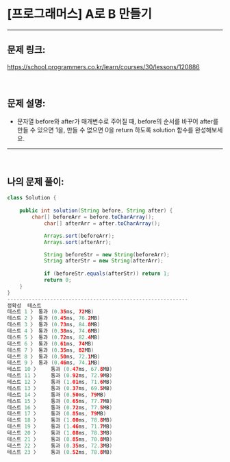 # [프로그래머스] A로 B 만들기

---

## 문제 링크:

https://school.programmers.co.kr/learn/courses/30/lessons/120886

<br>

## 문제 설명:

- 문자열 before와 after가 매개변수로 주어질 때, before의 순서를 바꾸어 after를 만들 수 있으면 1을, 만들 수 없으면 0을 return 하도록 solution 함수를 완성해보세요.

---

<br>

## 나의 문제 풀이:

```java
class Solution {
    
    public int solution(String before, String after) {
        char[] beforeArr = before.toCharArray();
		    char[] afterArr = after.toCharArray();

		    Arrays.sort(beforeArr);
		    Arrays.sort(afterArr);

		    String beforeStr = new String(beforeArr);
		    String afterStr = new String(afterArr);
		
		    if (beforeStr.equals(afterStr)) return 1;
		    return 0;
    }
}
-----------------------------------------------------------
정확성  테스트
테스트 1 〉	통과 (0.35ms, 72MB)
테스트 2 〉	통과 (0.45ms, 76.2MB)
테스트 3 〉	통과 (0.73ms, 84.8MB)
테스트 4 〉	통과 (0.38ms, 74.6MB)
테스트 5 〉	통과 (0.72ms, 82.4MB)
테스트 6 〉	통과 (0.61ms, 74MB)
테스트 7 〉	통과 (0.35ms, 82MB)
테스트 8 〉	통과 (0.50ms, 72.1MB)
테스트 9 〉	통과 (0.46ms, 74.1MB)
테스트 10 〉	통과 (0.47ms, 67.8MB)
테스트 11 〉	통과 (0.92ms, 72.9MB)
테스트 12 〉	통과 (1.01ms, 71.6MB)
테스트 13 〉	통과 (0.37ms, 69.5MB)
테스트 14 〉	통과 (0.50ms, 79MB)
테스트 15 〉	통과 (0.65ms, 77.7MB)
테스트 16 〉	통과 (0.72ms, 77.5MB)
테스트 17 〉	통과 (0.85ms, 79MB)
테스트 18 〉	통과 (1.00ms, 78.8MB)
테스트 19 〉	통과 (1.46ms, 71.7MB)
테스트 20 〉	통과 (1.08ms, 78.3MB)
테스트 21 〉	통과 (0.85ms, 70.8MB)
테스트 22 〉	통과 (0.35ms, 72.3MB)
테스트 23 〉	통과 (0.52ms, 78.8MB)
```
